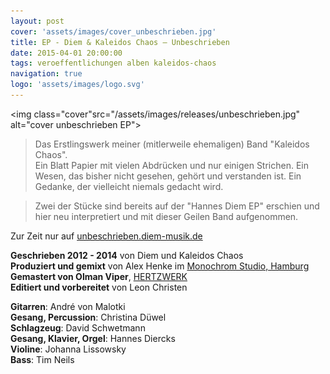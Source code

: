 ```yaml
---
layout: post
cover: 'assets/images/cover_unbeschrieben.jpg'
title: EP - Diem & Kaleidos Chaos — Unbeschrieben
date: 2015-04-01 20:00:00
tags: veroeffentlichungen alben kaleidos-chaos
navigation: true
logo: 'assets/images/logo.svg'
---
```


<img class="cover"src="/assets/images/releases/unbeschrieben.jpg" alt="cover unbeschrieben EP">

> Das Erstlingswerk meiner (mitlerweile ehemaligen) Band "Kaleidos Chaos".  
> Ein Blatt Papier mit vielen Abdrücken und nur einigen Strichen. Ein Wesen, das bisher nicht gesehen, gehört und verstanden ist. Ein Gedanke, der vielleicht niemals gedacht wird.

> Zwei der Stücke sind bereits auf der "Hannes Diem EP" erschien und hier neu interpretiert
und mit dieser Geilen Band aufgenommen.

Zur Zeit nur auf [unbeschrieben.diem-musik.de](http://unbeschrieben.diem-musik.de/)

__Geschrieben 2012 - 2014__ von Diem und Kaleidos Chaos  
__Produziert und gemixt__ von Alex Henke im [Monochrom Studio, Hamburg](http://monochrom-studio.com/)  
__Gemastert von Olman Viper__, [HERTZWERK](http://hertzwerk.de/)  
__Editiert und vorbereitet__ von Leon Christen

__Gitarren__: André von Malotki  
__Gesang, Percussion__: Christina Düwel  
__Schlagzeug__: David Schwetmann  
__Gesang, Klavier, Orgel__: Hannes Diercks  
__Violine__: Johanna Lissowsky  
__Bass__: Tim Neils